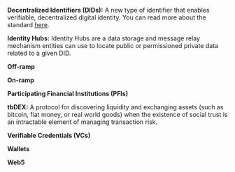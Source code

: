   

**Decentralized Identifiers (DIDs):** A new type of identifier that enables verifiable, decentralized digital identity. You can read more about the standard [here](https://www.w3.org/TR/did-core/).

  

**Identity Hubs:** Identity Hubs are a data storage and message relay mechanism entities can use to locate public or permissioned private data related to a given DID.

  

**Off-ramp**

  

**On-ramp**

  

**Participating Financial Institutions (PFIs)**

  

**tbDEX:** A protocol for discovering liquidity and exchanging assets (such as bitcoin, fiat money, or real world goods) when the existence of social trust is an intractable element of managing transaction risk.

  

**Verifiable Credentials (VCs)**

  

**Wallets**

  

**Web5**
